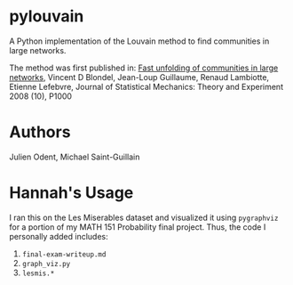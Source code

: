 pylouvain
=========

A Python implementation of the Louvain method to find communities in large networks.

The method was first published in: [Fast unfolding of communities in large networks](http://arxiv.org/abs/0803.0476), Vincent D Blondel, Jean-Loup Guillaume, Renaud Lambiotte, Etienne Lefebvre, Journal of Statistical Mechanics: Theory and Experiment 2008 (10), P1000

# Authors

Julien Odent, Michael Saint-Guillain

# Hannah's Usage
I ran this on the Les Miserables dataset and visualized it using `pygraphviz` for a portion of my MATH 151 Probability final project. Thus, the code I personally added includes:
1. `final-exam-writeup.md`
2. `graph_viz.py`
3. `lesmis.*`
